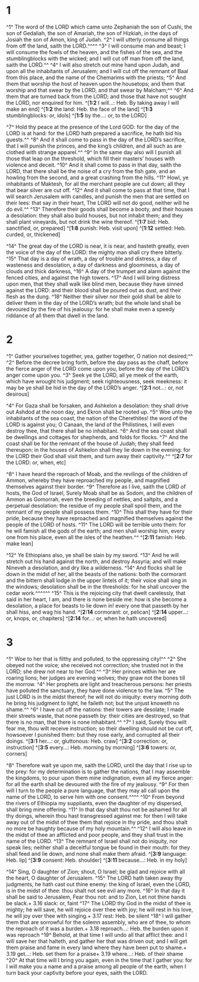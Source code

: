 # 1 
^1^ The word of the LORD which came unto Zephaniah the son of Cushi, the son of Gedaliah, the son of Amariah, the son of Hizkiah, in the days of Josiah the son of Amon, king of Judah. ^2^ I will utterly consume all things from off the land, saith the LORD.^^^^ ^3^ I will consume man and beast; I will consume the fowls of the heaven, and the fishes of the sea, and the stumblingblocks with the wicked; and I will cut off man from off the land, saith the LORD.^^ ^4^ I will also stretch out mine hand upon Judah, and upon all the inhabitants of Jerusalem; and I will cut off the remnant of Baal from this place, and the name of the Chemarims with the priests; ^5^ And them that worship the host of heaven upon the housetops; and them that worship and that swear by the LORD, and that swear by Malcham;^^ ^6^ And them that are turned back from the LORD; and those that have not sought the LORD, nor enquired for him. 
^[**1:2** I will…: Heb. By taking away I will make an end]
^[**1:2** the land: Heb. the face of the land]
^[**1:3** stumblingblocks: or, idols]
^[**1:5** by the…: or, to the LORD]

^7^ Hold thy peace at the presence of the Lord GOD: for the day of the LORD is at hand: for the LORD hath prepared a sacrifice, he hath bid his guests.^^ ^8^ And it shall come to pass in the day of the LORD’s sacrifice, that I will punish the princes, and the king’s children, and all such as are clothed with strange apparel.^^ ^9^ In the same day also will I punish all those that leap on the threshold, which fill their masters’ houses with violence and deceit. ^10^ And it shall come to pass in that day, saith the LORD, that there shall be the noise of a cry from the fish gate, and an howling from the second, and a great crashing from the hills. ^11^ Howl, ye inhabitants of Maktesh, for all the merchant people are cut down; all they that bear silver are cut off. ^12^ And it shall come to pass at that time, that I will search Jerusalem with candles, and punish the men that are settled on their lees: that say in their heart, The LORD will not do good, neither will he do evil.^^ ^13^ Therefore their goods shall become a booty, and their houses a desolation: they shall also build houses, but not inhabit them; and they shall plant vineyards, but not drink the wine thereof. 
^[**1:7** bid: Heb. sanctified, or, prepared]
^[**1:8** punish: Heb. visit upon]
^[**1:12** settled: Heb. curded, or, thickened]

^14^ The great day of the LORD is near, it is near, and hasteth greatly, even the voice of the day of the LORD: the mighty man shall cry there bitterly. ^15^ That day is a day of wrath, a day of trouble and distress, a day of wasteness and desolation, a day of darkness and gloominess, a day of clouds and thick darkness, ^16^ A day of the trumpet and alarm against the fenced cities, and against the high towers. ^17^ And I will bring distress upon men, that they shall walk like blind men, because they have sinned against the LORD: and their blood shall be poured out as dust, and their flesh as the dung. ^18^ Neither their silver nor their gold shall be able to deliver them in the day of the LORD’s wrath; but the whole land shall be devoured by the fire of his jealousy: for he shall make even a speedy riddance of all them that dwell in the land. 

# 2 
^1^ Gather yourselves together, yea, gather together, O nation not desired;^^ ^2^ Before the decree bring forth, before the day pass as the chaff, before the fierce anger of the LORD come upon you, before the day of the LORD’s anger come upon you. ^3^ Seek ye the LORD, all ye meek of the earth, which have wrought his judgment; seek righteousness, seek meekness: it may be ye shall be hid in the day of the LORD’s anger. 
^[**2:1** not…: or, not desirous]

^4^ For Gaza shall be forsaken, and Ashkelon a desolation: they shall drive out Ashdod at the noon day, and Ekron shall be rooted up. ^5^ Woe unto the inhabitants of the sea coast, the nation of the Cherethites! the word of the LORD is against you; O Canaan, the land of the Philistines, I will even destroy thee, that there shall be no inhabitant. ^6^ And the sea coast shall be dwellings and cottages for shepherds, and folds for flocks. ^7^ And the coast shall be for the remnant of the house of Judah; they shall feed thereupon: in the houses of Ashkelon shall they lie down in the evening: for the LORD their God shall visit them, and turn away their captivity.^^ 
^[**2:7** for the LORD: or, when, etc]

^8^ I have heard the reproach of Moab, and the revilings of the children of Ammon, whereby they have reproached my people, and magnified themselves against their border. ^9^ Therefore as I live, saith the LORD of hosts, the God of Israel, Surely Moab shall be as Sodom, and the children of Ammon as Gomorrah, even the breeding of nettles, and saltpits, and a perpetual desolation: the residue of my people shall spoil them, and the remnant of my people shall possess them. ^10^ This shall they have for their pride, because they have reproached and magnified themselves against the people of the LORD of hosts. ^11^ The LORD will be terrible unto them: for he will famish all the gods of the earth; and men shall worship him, every one from his place, even all the isles of the heathen.^^ 
^[**2:11** famish: Heb. make lean]

^12^ Ye Ethiopians also, ye shall be slain by my sword. ^13^ And he will stretch out his hand against the north, and destroy Assyria; and will make Nineveh a desolation, and dry like a wilderness. ^14^ And flocks shall lie down in the midst of her, all the beasts of the nations: both the cormorant and the bittern shall lodge in the upper lintels of it; their voice shall sing in the windows; desolation shall be in the thresholds: for he shall uncover the cedar work.^^^^^^ ^15^ This is the rejoicing city that dwelt carelessly, that said in her heart, I am, and there is none beside me: how is she become a desolation, a place for beasts to lie down in! every one that passeth by her shall hiss, and wag his hand.
^[**2:14** cormorant: or, pelican]
^[**2:14** upper…: or, knops, or, chapiters]
^[**2:14** for…: or, when he hath uncovered] 

# 3 
^1^ Woe to her that is filthy and polluted, to the oppressing city!^^ ^2^ She obeyed not the voice; she received not correction; she trusted not in the LORD; she drew not near to her God.^^ ^3^ Her princes within her are roaring lions; her judges are evening wolves; they gnaw not the bones till the morrow. ^4^ Her prophets are light and treacherous persons: her priests have polluted the sanctuary, they have done violence to the law. ^5^ The just LORD is in the midst thereof; he will not do iniquity: every morning doth he bring his judgment to light, he faileth not; but the unjust knoweth no shame.^^ ^6^ I have cut off the nations: their towers are desolate; I made their streets waste, that none passeth by: their cities are destroyed, so that there is no man, that there is none inhabitant.^^ ^7^ I said, Surely thou wilt fear me, thou wilt receive instruction; so their dwelling should not be cut off, howsoever I punished them: but they rose early, and corrupted all their doings. 
^[**3:1** her…: or, gluttonous: Heb. craw]
^[**3:2** correction: or, instruction]
^[**3:5** every…: Heb. morning by morning]
^[**3:6** towers: or, corners]

^8^ Therefore wait ye upon me, saith the LORD, until the day that I rise up to the prey: for my determination is to gather the nations, that I may assemble the kingdoms, to pour upon them mine indignation, even all my fierce anger: for all the earth shall be devoured with the fire of my jealousy. ^9^ For then will I turn to the people a pure language, that they may all call upon the name of the LORD, to serve him with one consent.^^^^ ^10^ From beyond the rivers of Ethiopia my suppliants, even the daughter of my dispersed, shall bring mine offering. ^11^ In that day shalt thou not be ashamed for all thy doings, wherein thou hast transgressed against me: for then I will take away out of the midst of thee them that rejoice in thy pride, and thou shalt no more be haughty because of my holy mountain.^^ ^12^ I will also leave in the midst of thee an afflicted and poor people, and they shall trust in the name of the LORD. ^13^ The remnant of Israel shall not do iniquity, nor speak lies; neither shall a deceitful tongue be found in their mouth: for they shall feed and lie down, and none shall make them afraid. 
^[**3:9** language: Heb. lip]
^[**3:9** consent: Heb. shoulder]
^[**3:11** because…: Heb. in my holy]

^14^ Sing, O daughter of Zion; shout, O Israel; be glad and rejoice with all the heart, O daughter of Jerusalem. ^15^ The LORD hath taken away thy judgments, he hath cast out thine enemy: the king of Israel, even the LORD, is in the midst of thee: thou shalt not see evil any more. ^16^ In that day it shall be said to Jerusalem, Fear thou not: and to Zion, Let not thine hands be slack.+ 3.16 slack: or, faint ^17^ The LORD thy God in the midst of thee is mighty; he will save, he will rejoice over thee with joy; he will rest in his love, he will joy over thee with singing.+ 3.17 rest: Heb. be silent ^18^ I will gather them that are sorrowful for the solemn assembly, who are of thee, to whom the reproach of it was a burden.+ 3.18 reproach…: Heb. the burden upon it was reproach ^19^ Behold, at that time I will undo all that afflict thee: and I will save her that halteth, and gather her that was driven out; and I will get them praise and fame in every land where they have been put to shame.+ 3.19 get…: Heb. set them for a praise+ 3.19 where…: Heb. of their shame ^20^ At that time will I bring you again, even in the time that I gather you: for I will make you a name and a praise among all people of the earth, when I turn back your captivity before your eyes, saith the LORD. 